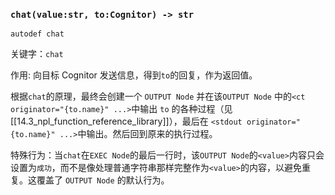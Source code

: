 ### **`chat(value:str, to:Cognitor) -> str`**

`autodef chat`

关键字：`chat`

作用: 向目标 Cognitor 发送信息，得到`to`的回复，作为返回值。

根据`chat`的原理，最终会创建一个 `OUTPUT Node` 并在该`OUTPUT Node` 中的`<ct originator="{to.name}" ...>`中输出 `to` 的各种过程（见 [[14.3_npl_function_reference_library]]），最后在 `<stdout originator="{to.name}" ...>`中输出。然后回到原来的执行过程。

特殊行为：当`chat`在`EXEC Node`的最后一行时，该`OUTPUT Node`的`<value>`内容只会设置为`成功`，而不是像处理普通字符串那样完整作为`<value>`的内容，以避免重复。这覆盖了 `OUTPUT Node` 的默认行为。
